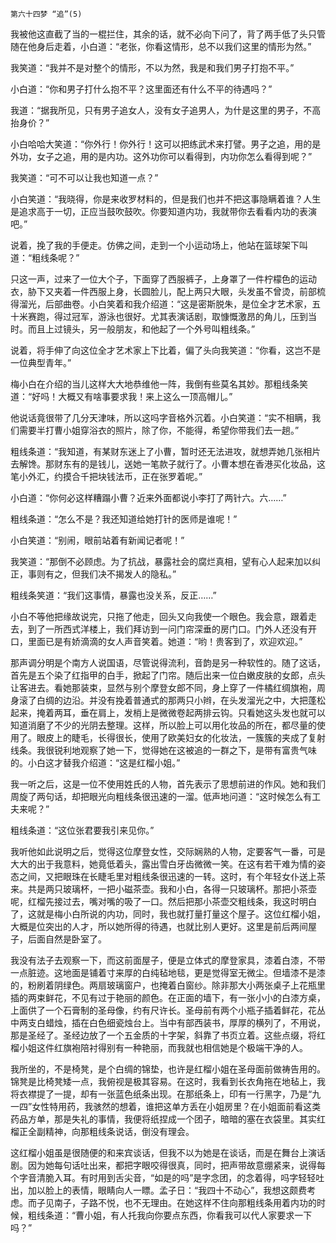     第六十四梦 “追”(5) 

   我被他这直截了当的一棍拦住，其余的话，就不必向下问了，背了两手低了头只管随在他身后走着，小白道：“老张，你看这情形，总不以我们这里的情形为然。”

   我笑道：“我并不是对整个的情形，不以为然，我是和我们男子打抱不平。”

   小白道：“你和男子打什么抱不平？这里面还有什么不平的待遇吗？”

   我道：“据我所见，只有男子追女人，没有女子追男人，为什是这里的男子，不高抬身价？”

   小白哈哈大笑道：“你外行！你外行！这可以把练武术来打譬。男子之追，用的是外功，女子之追，用的是内功。这外功你可以看得到，内功你怎么看得到呢？”

   我笑道：“可不可以让我也知道一点？”

   小白笑道：“我晓得，你是来收罗材料的，但是我们也并不把这事隐瞒着谁？人生是追求高于一切，正应当鼓吹鼓吹。你要知道内功，我就带你去看看内功的表演吧。”

   说着，挽了我的手便走。仿佛之间，走到一个小运动场上，他站在篮球架下叫道：“粗线条呢？”

   只这一声，过来了一位大个子，下面穿了西服裤子，上身罩了一件柠檬色的运动衣，胁下又夹着一件西服上身，长圆脸儿，配上两只大眼，头发虽不曾烫，前部梳得溜光，后部曲卷。小白笑着和我介绍道：“这是密斯脱朱，是位全才艺术家，五十米赛跑，得过冠军，游泳也很好。尤其表演话剧，取慷慨激昂的角儿，压到当时。而且上过镜头，另一般朋友，和他起了一个外号叫粗线条。”

   说着，将手伸了向这位全才艺术家上下比着，偏了头向我笑道：“你看，这岂不是一位典型青年。”

   梅小白在介绍的当儿这样大大地恭维他一阵，我倒有些莫名其妙。那粗线条笑道：“好吗！大概又有啥事要求我！来上这么一顶高帽儿。”

   他说话竟很带了几分天津味，所以这吗字音格外沉着。小白笑道：“实不相瞒，我们需要半打曹小姐穿浴衣的照片，除了你，不能得，希望你带我们去一趟。”

   粗线条道：“我知道，有某财东迷上了小曹，暂时还无法进攻，就想弄她几张相片去解馋。那财东有的是钱儿，送她一笔款子就行了。小曹本想在香港买化妆品，这笔小外汇，约摸合千把块钱法币，正在张罗着呢。”

   小白道：“你何必这样糟蹋小曹？近来外面都说小李打了两针六。六……”

   粗线条道：“怎么不是？我还知道给她打针的医师是谁呢！”

   小白笑道：“别闹，眼前站着有新闻记者呢！”

   我笑道：“那倒不必顾虑。为了抗战，暴露社会的腐烂真相，望有心人起来加以纠正，事则有之，但我们决不揭发人的隐私。”

   粗线条笑道：“我们这事情，暴露也没关系，反正……”

   小白不等他把缘故说完，只拖了他走，回头又向我使一个眼色。我会意，跟着走去，到了一所西式洋楼上，我们拜访到一问门帘深垂的房门口。门外人还没有开口，里面已是有娇滴滴的女人声音笑着。她道：“哟！贵客到了，欢迎欢迎。”

   那声调分明是个南方人说国语，尽管说得流利，音韵是另一种软性的。随了这话，首先是五个染了红指甲的白手，掀起了门帘。随后出来一位白嫩皮肤的女郎，点头让客进去。看她那装束，显然与别个摩登女郎不同，身上穿了一件橘红绸旗袍，周身滚了白绸的边沿。并没有挽着普通式的那两只小辫，在头发溜光之中，大把蓬松起来，掩着两耳，垂在肩上，发梢上是微微卷起两排云钩。只看她这头发也就可以知道消磨了不少的光阴去整理。这样，所以脸上可以用化妆品的所在，都尽量的使用了。眼皮上的睫毛，长得很长，使用了欧美妇女的化妆法，一簇簇的夹成了复射线条。我很锐利地观察了她一下，觉得她在这被追的一群之下，是带有富贵气味的。小白这才替我介绍道：“这是红榴小姐。”

   我一听之后，这是一位不使用姓氏的人物，首先表示了思想前进的作风。她和我们周旋了两句话，却把眼光向粗线条很迅速的一溜。低声地问道：“这时候怎么有工夫来呢？”

   粗线条道：“这位张君要我引来见你。”

   我听他如此说明之后，觉得这位摩登女性，交际娴熟的人物，定要客气一番，可是大大的出于我意料，她竟低着头，露出雪白牙齿微微一笑。在这有若干难为情的姿态之间，又把眼珠在长睫毛里对粗线条很迅速的一转。这时，有个年轻女仆送上茶来。共是两只玻璃杯，一把小磁茶壶。我和小白，各得一只玻璃杯。那把小茶壶呢，红榴先接过去，嘴对嘴的吸了一口。然后把那小茶壶交粗线条，我这时明白了，这就是梅小白所说的内功，同时，我也就打量打量这个屋子。这位红榴小姐，大概是位突出的人才，所以她所得的待遇，也就比别人更好。这里是前后两间屋子，后面自然是卧室了。

   我没有法子去观察一下，而这前面屋子，便是立体式的摩登家具，漆着白漆，不带一点脏迹。这地面是铺着寸来厚的白纯毡地毯，更是觉得室无微尘。但墙漆不是漆的，粉刷着阴绿色。两扇玻璃窗户，也掩着白窗纱。除非那大小两张桌子上花瓶里插的两束鲜花，不见有过于艳丽的颜色。在正面的墙下，有一张小小的白漆方桌，上面供了一个石膏制的圣母像，约有尺许长。圣母前有两个小瓶子插着鲜花，花丛中两支白蜡烛，插在白色细瓷烛台上。当中有部西装书，厚厚的横列了，不用说，那是圣经了。圣经边放了一个五金质的十字架，斜靠了书页立着。这些点缀，将红榴小姐这件红旗袍陪衬得别有一种艳丽，而我就也相信她是个极端干净的人。

   我所坐的，不是椅凳，是个白绸的锦垫，也许是红榴小姐在圣母面前做祷告用的。锦凳是比椅凳矮一点，我俯视是极其容易。在这时，我看到长衣角拖在地毡上，我将衣襟提了一提，却有一张蓝色纸条出现。在那纸条上，印有一行黑字，乃是“九一四”女性特用药，我骇然的想着，谁把这单方丢在小姐房里？在小姐面前看这类药品方单，那是失礼的事情，我便将纸捏成一个团子，暗暗的塞在衣袋里。其实红榴正全副精神，向那粗线条说话，倒没有理会。

   这红榴小姐虽是很随便的和来宾谈话，但我不以为她是在谈话，而是在舞台上演话剧。因为她每句话吐出来，都把字眼咬得很真，同时，把声带故意绷紧来，说得每个字音清脆入耳。有时用到舌尖音，“如是的吗”是字念团，的念着得，吗字轻轻吐出，加以脸上的表情，眼睛向人一瞟。孟子日：“我四十不动心”，我想这颇费考虑。而子见南子，子路不悦，也不无理由。在她这样不住向那粗线条用着内功的时候，粗线条道：“曹小姐，有人托我向你要点东西，你看我可以代人家要求一下吗？”

